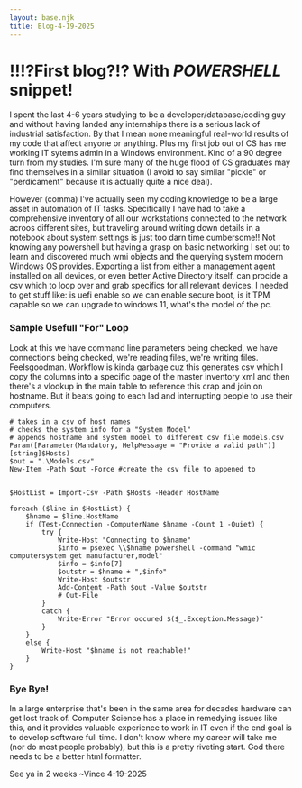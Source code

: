 ```yaml
---
layout: base.njk
title: Blog-4-19-2025
---
```

# !!!?First blog?!? With *POWERSHELL* snippet!

I spent the last 4-6 years studying to be a developer/database/coding guy and without having landed any internships there is a serious lack of industrial satisfaction. By that I mean none meaningful real-world results of my code that affect anyone or anything. Plus my first job out of CS has me working IT sytems admin in a Windows environment. Kind of a 90 degree turn from my studies. I'm sure many of the huge flood of CS graduates may find themselves in a similar situation (I avoid to say similar "pickle" or "perdicament" because it is actually quite a nice deal).

However (comma) I've actually seen my coding knowledge to be a large asset in automation of IT tasks. Specifically I have had to take a comprehensive inventory of all our workstations connected to the network acroos different sites, but traveling around writing down details in a notebook about system settings is just too darn time cumbersome!! Not knowing any powershell but having a grasp on basic networking I set out to learn and discovered much wmi objects and the querying system modern Windows OS provides. Exporting a list from either a management agent installed on all devices, or even better Active Directory itself, can procide a csv which to loop over and grab specifics for all relevant devices. I needed to get stuff like: is uefi enable so we can enable secure boot, is it TPM capable so we can upgrade to windows 11, what's the model of the pc.

### Sample Usefull "For" Loop

Look at this we have command line parameters being checked, we have connections being checked, we're reading files, we're writing files. Feelsgoodman. Workflow is kinda garbage cuz this generates csv which I copy the columns into a specific page of the master inventory xml and then there's a vlookup in the main table to reference this crap and join on hostname. But it beats going to each lad and interrupting people to use their computers.
```
# takes in a csv of host names
# checks the system info for a "System Model"
# appends hostname and system model to different csv file models.csv
Param([Parameter(Mandatory, HelpMessage = "Provide a valid path")][string]$Hosts)
$out = ".\Models.csv"
New-Item -Path $out -Force #create the csv file to appened to
        

$HostList = Import-Csv -Path $Hosts -Header HostName

foreach ($line in $HostList) {
    $hname = $line.HostName
    if (Test-Connection -ComputerName $hname -Count 1 -Quiet) {
        try {
            Write-Host "Connecting to $hname"
            $info = psexec \\$hname powershell -command "wmic computersystem get manufacturer,model"
            $info = $info[7]
            $outstr = $hname + ",$info"
            Write-Host $outstr
            Add-Content -Path $out -Value $outstr
            # Out-File
        }
        catch {
            Write-Error "Error occured $($_.Exception.Message)"
        }
    }
    else {
        Write-Host "$hname is not reachable!"
    }
}
```
### Bye Bye!

In a large enterprise that's been in the same area for decades hardware can get lost track of. Computer Science has a place in remedying issues like this, and it provides valuable experience to work in IT even if             the end goal is to develop software full time. I don't know where my career will take me (nor do most people    probably), but this is a pretty riveting start.
God there needs to be a better html formatter.

See ya in 2 weeks
~Vince
4-19-2025
